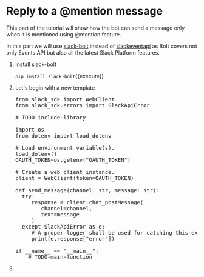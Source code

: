 # Reply to a @mention message

This part of the tutorial will show how the bot can send a message only when it is mentioned using @mention feature.

In this part we will use [slack-bolt](https://pypi.org/project/slack-bolt/) instead of [slackeventapi](https://pypi.org/project/slackeventsapi/) as Bolt covers not only Events API but also all the latest Slack Platform features.

1. Install slack-bolt

	`pip install slack-bolt`{{execute}}

2.  Let's begin with a new template
   
    <pre class="file" data-filename="main.py" data-target="replace">
    from slack_sdk import WebClient
    from slack_sdk.errors import SlackApiError

    # TODO-include-library
    
    import os
    from dotenv import load_dotenv

    # Load environment variable(s).
    load_dotenv()
    OAUTH_TOKEN=os.getenv("OAUTH_TOKEN")

    # Create a web client instance.
    client = WebClient(token=OAUTH_TOKEN)

    def send_message(channel: str, message: str):
      try:
         response = client.chat_postMessage(
            channel=channel,
            text=message
         )
      except SlackApiError as e:
         # A proper logger shall be used for catching this exception.
         print(e.response["error"])

    if __name__ == "__main__":
        # TODO-main-function
	</pre>

3. 